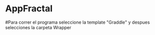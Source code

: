 # AppFractal
#Para correr el programa seleccione la template "Graddle" y despues selecciones la carpeta Wrapper
